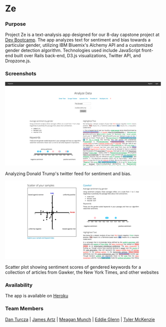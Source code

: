 # Ze

### Purpose
Project Ze is a text-analysis app designed for our 8-day capstone project at [Dev Bootcamp](http://devbootcamp.com/locations/chicago). The app analyzes text for sentiment and bias towards a particular gender, utilizing IBM Bluemix's Alchemy API and a customized gender detection algorithm. Technologies used include JavaScript front-end built over Rails back-end, D3.js visualizations, Twitter API, and Dropzone.js.

### Screenshots

![Analyzing Donald Trump's twitter feed for sentiment and bias.](/public/images/project-ze-screenshot-1.png)

Analyzing Donald Trump's twitter feed for sentiment and bias.

![Scatter plot showing sentiment scores of gendered keywords for a collection of articles from Gawker, the New York Times, and other websites](/public/images/project-ze-screenshot-2.png) 

Scatter plot showing sentiment scores of gendered keywords for a collection of articles from Gawker, the New York Times, and other websites

### Availability

The app is available on [Heroku](https://projectze.herokuapp.com)

### Team Members
[Dan Turcza](https://github.com/datu925) |
[James Artz](https://github.com/jelliotartz) |
[Meagan Munch](https://github.com/meaganelizabeth) |
[Eddie Glenn](https://github.com/glen0071) |
[Tyler McKenzie](https://github.com/TylerMcKenzie)
